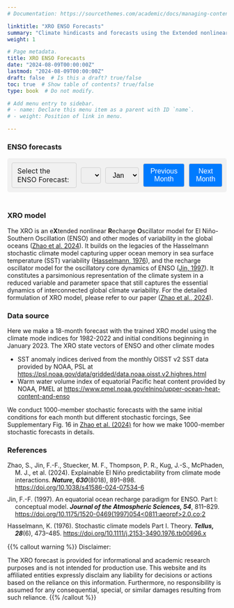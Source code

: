 ```yaml
---
# Documentation: https://sourcethemes.com/academic/docs/managing-content/

linktitle: "XRO ENSO Forecasts"
summary: "Climate hindicasts and forecasts using the Extended nonlinear recharge oscillator (XRO) model "
weight: 1

# Page metadata.
title: XRO ENSO Forecasts
date: "2024-08-09T00:00:00Z"
lastmod: "2024-08-09T00:00:00Z"
draft: false  # Is this a draft? true/false
toc: true  # Show table of contents? true/false
type: book  # Do not modify.

# Add menu entry to sidebar.
# - name: Declare this menu item as a parent with ID `name`.
# - weight: Position of link in menu.

---
```


### ENSO forecasts

<style>
  #image-selector {
    display: flex;
    align-items: center;
    gap: 10px;
    padding: 10px;
    background-color: #f1f1f1; /* Light grey background */
    border-radius: 5px; /* Rounded corners */
  }

  #image-selector label, #image-selector select, #image-selector button {
    margin: 0;
    padding: 8px 12px;
    font-size: 16px;
    border: 1px solid #ccc; /* Grey border */
    border-radius: 4px; /* Rounded corners for inputs and buttons */
  }

  button {
    background-color: #007bff; /* Bootstrap primary color */
    color: white;
    cursor: pointer;
    border: none;
    transition: background-color 0.3s ease;
  }

  button:hover {
    background-color: #0056b3; /* Darker blue on hover */
  }

  select {
    cursor: pointer;
  }
  #image-display {
    text-align: center; /* Centers the content inside this div */
    padding: 10px; /* Adds some padding around the content */
  }

  #selectedImage {
    width: 99%; /* Sets the image width to 80% of its container */
    max-width: 100%; /* Ensures the image does not exceed the size of the container */
    height: auto; /* Maintains the aspect ratio of the image */
    display: block; /* Makes the image a block element to apply width and centering */
    margin: 0 auto; /* Centers the image horizontally within its container */
  }

  #imageStatus {
    color: red;
    font-size: 16px; /* Sets the font size for the status message */
  }
  .references {
    list-style: none; /* Removes default list styling */
    padding: 0; /* Removes padding */
  }

  .references li {
    margin: 0 0 10px 0; /* Adds space between items */
    padding-left: 2ch; /* Adds padding to create space for hanging indent */
    text-indent: -2ch; /* Creates hanging indent */
  }
</style>


<div id="image-selector">
  <label for="yearDropdown">Select the ENSO Forecast:</label>
  <select id="yearDropdown" onchange="updateImage()"></select>
  <select id="monthDropdown" onchange="updateImage()">
    <option value="01">Jan</option>
    <option value="02">Feb</option>
    <option value="03">Mar</option>
    <option value="04">Apr</option>
    <option value="05">May</option>
    <option value="06">Jun</option>
    <option value="07">Jul</option>
    <option value="08">Aug</option>
    <option value="09">Sep</option>
    <option value="10">Oct</option>
    <option value="11">Nov</option>
    <option value="12">Dec</option>
  </select>
  <button onclick="changeMonth(-1)">Previous Month</button>
  <button onclick="changeMonth(1)">Next Month</button>
</div>

<div id="image-display">
  <img id="selectedImage" src="" alt="Selected Image" style="display: none;">
  <p id="imageStatus" style="display: none;">Image unavailable for the selected date.</p>
</div>

<script>
  function populateYears() {
    const yearDropdown = document.getElementById('yearDropdown');
    const currentYear = new Date().getFullYear();
    for (let year = 2023; year <= 2024; year++) {
      let option = document.createElement('option');
      option.value = year;
      option.text = year;
      option.selected = (year === currentYear);
      yearDropdown.appendChild(option);
    }
  }

  function updateImage() {
    var yearDropdown = document.getElementById('yearDropdown');
    var monthDropdown = document.getElementById('monthDropdown');
    var selectedYear = yearDropdown.value;
    var selectedMonth = monthDropdown.value;
    var imagePath = '/XRO_plume/' + selectedYear + '-' + selectedMonth + '.png';

    var img = document.getElementById('selectedImage');
    var status = document.getElementById('imageStatus');

    var testImg = new Image();
    testImg.onload = function() {
      img.src = imagePath;
      img.style.display = 'block';
      status.style.display = 'none';
    };
    testImg.onerror = function() {
      img.style.display = 'none';
      status.style.display = 'block';
    };

    testImg.src = imagePath;
  }

  function setDefaultMonth() {
    const monthDropdown = document.getElementById('monthDropdown');
    const currentDate = new Date();
    const currentDay = currentDate.getDate();
    const currentMonth = currentDate.getMonth(); // JavaScript months are 0-indexed

    if (currentDay <= 5) {
      // If it's on or before the 15th, set the dropdown to the previous month
      monthDropdown.selectedIndex = currentMonth === 0 ? 11 : currentMonth - 1;
    } else {
      // If it's after the 15th, set the dropdown to the current month
      monthDropdown.selectedIndex = currentMonth;
    }

    updateImage();
  }

  function changeMonth(delta) {
    const monthDropdown = document.getElementById('monthDropdown');
    const yearDropdown = document.getElementById('yearDropdown');
    let monthIndex = monthDropdown.selectedIndex + delta;

    if (monthIndex < 0) { // If before January, wrap around to December
      monthIndex = 11;
      changeYear(-1);
    } else if (monthIndex > 11) { // If after December, wrap around to January
      monthIndex = 0;
      changeYear(1);
    }

    monthDropdown.selectedIndex = monthIndex;
    updateImage();
  }

  function changeYear(delta) {
    const yearDropdown = document.getElementById('yearDropdown');
    let yearIndex = yearDropdown.selectedIndex + delta;

    if (yearIndex >= 0 && yearIndex < yearDropdown.options.length) {
      yearDropdown.selectedIndex = yearIndex;
      updateImage();
    }
  }

  window.onload = function() {
    populateYears();
    setDefaultMonth();
  };
</script>


### XRO model 

The XRO is an e**X**tended nonlinear **R**echarge **O**scillator model for El Niño-Southern Oscillation (ENSO) and other modes of variability in the global oceans ([Zhao et al. 2024](#ref-zhao-2024)). It builds on the legacies of the Hasselmann stochastic climate model capturing upper ocean memory in sea surface temperature (SST) variability ([Hasselmann, 1976](#ref-hasselmann-1976)), and the recharge oscillator model for the oscillatory core dynamics of ENSO ([Jin, 1997](#ref-jin-1997)). It constitutes a parsimonious representation of the climate system in a reduced variable and parameter space that still captures the essential dynamics of interconnected global climate variability. For the detailed formulation of XRO model, please refer to our paper ([Zhao et al., 2024](#ref-zhao-2024)).

### Data source

Here we make a 18-month forecast with the trained XRO model using the climate mode indices for 1982-2022 and initial conditions beginning in January 2023. The XRO state vectors of ENSO and other climate modes 
- SST anomaly indices derived from the monthly OISST v2 SST data provided by NOAA, PSL at https://psl.noaa.gov/data/gridded/data.noaa.oisst.v2.highres.html
- Warm water volume index of equatorial Pacific heat content provided by NOAA, PMEL at https://www.pmel.noaa.gov/elnino/upper-ocean-heat-content-and-enso

We conduct 1000-member stochastic forecasts with the same initial conditions for each month but different stochastic forcings, See Supplementary Fig. 16 in [Zhao et al. (2024)](#ref-zhao-2024) for how we make 1000-member stochastic forecasts in details.


### References

<ul class="references">
  <li><a id="ref-zhao-2024"></a>Zhao, S., Jin, F.-F., Stuecker, M. F., Thompson, P. R., Kug, J.-S., McPhaden, M. J., et al. (2024). Explainable El Niño predictability from climate mode interactions. <strong><em>Nature, 630</em></strong>(8018), 891–898. <a href="https://doi.org/10.1038/s41586-024-07534-6">https://doi.org/10.1038/s41586-024-07534-6</a></li>

  <li><a id="ref-jin-1997"></a>Jin, F.-F. (1997). An equatorial ocean recharge paradigm for ENSO. Part I: conceptual model. <strong><em>Journal of the Atmospheric Sciences, 54</em></strong>, 811–829. <a href="https://doi.org/10.1175/1520-0469(1997)054<0811:aeorpf>2.0.co;2">https://doi.org/10.1175/1520-0469(1997)054&lt;0811:aeorpf&gt;2.0.co;2</a></li>

  <li><a id="ref-hasselmann-1976"></a>Hasselmann, K. (1976). Stochastic climate models Part I. Theory. <strong><em>Tellus, 28</em></strong>(6), 473–485. <a href="https://doi.org/10.1111/j.2153-3490.1976.tb00696.x">https://doi.org/10.1111/j.2153-3490.1976.tb00696.x</a></li>
</ul>

<!-- {{< cite page="/publication/2024_zhaos_nature_XRO" view="3" >}}
 -->


{{% callout warning %}}
Disclaimer: 

The XRO forecast is provided for informational and academic research purposes and is not intended for production use. This website and its affiliated entities expressly disclaim any liability for decisions or actions based on the reliance on this information. Furthermore, no responsibility is assumed for any consequential, special, or similar damages resulting from such reliance.
{{% /callout %}}
